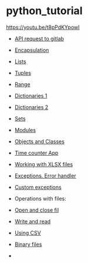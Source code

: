# python_tutorial
https://youtu.be/t8pPdKYpowI

- [API request to gitlab](https://github.com/antonovmike/python_tutorial/blob/main/api_request_to_gitlab.py)

- [Encapsulation](https://github.com/antonovmike/python_tutorial/blob/main/encapsulation.py)

- [Lists](https://github.com/antonovmike/python_tutorial/blob/main/lists.py)

- [Tuples](https://github.com/antonovmike/python_tutorial/blob/main/tuples.py)

- [Range](https://github.com/antonovmike/python_tutorial/blob/main/range.py)

- [Dictionaries 1](https://github.com/antonovmike/python_tutorial/blob/main/dictionary.py)

- [Dictionaries 2](https://github.com/antonovmike/python_tutorial/blob/main/dictionary_converter.py)

- [Sets](https://github.com/antonovmike/python_tutorial/blob/main/sets.py)

- [Modules](https://github.com/antonovmike/python_tutorial/blob/main/modules.py)

- [Objects and Classes](https://github.com/antonovmike/python_tutorial/blob/main/obj_and_cls.py)

- [Time counter App](https://github.com/antonovmike/python_tutorial/blob/main/time-till-deadline.py)

- [Working with XLSX files](https://github.com/antonovmike/python_tutorial/blob/main/inventory/main.py)

- [Exceptions. Error handler](https://github.com/antonovmike/python_tutorial/blob/main/errors_handler.py)

- [Custom exceptions](https://github.com/antonovmike/python_tutorial/blob/main/errors_custom_exceptions.py)

- Operations with files:

- [Open and close fil](https://github.com/antonovmike/python_tutorial/blob/main/support_files/open_and_close.py)

- [Write and read](https://github.com/antonovmike/python_tutorial/blob/main/support_files/write_to_file.py)

- [Using CSV](https://github.com/antonovmike/python_tutorial/blob/main/support_files/using_csv.py)

- [Binary files](https://github.com/antonovmike/python_tutorial/blob/main/support_files/binary_files.py)

- 
